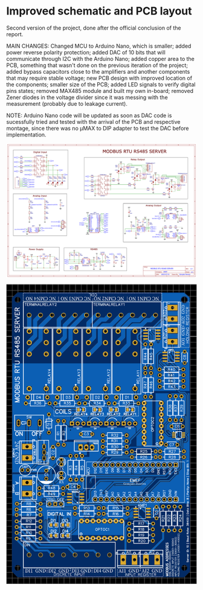 # Improved schematic and PCB layout
Second version of the project, done after the official conclusion of the report.

MAIN CHANGES:
Changed MCU to Arduino Nano, which is smaller; added power reverse polarity protection; added DAC of 10 bits that will communicate through I2C with the Arduino Nano; added copper area to the PCB, something that wasn't done on the previous iteration of the project; added bypass capacitors close to the amplifiers and another components that may require stable voltage; new PCB design with improved location of the components; smaller size of the PCB; added LED signals to verify digital pins states; removed MAX485 module and built my own in-board; removed Zener diodes in the voltage divider since it was messing with the measurement (probably due to leakage current).

NOTE: Arduino Nano code will be updated as soon as DAC code is sucessfully tried and tested with the arrival of the PCB and respective montage, since there was no μMAX to DIP adapter to test the DAC before implementation.

![SchematicV2](SchematicV2.png)

![PCBLayoutV2](PCBLayoutV2.png)
